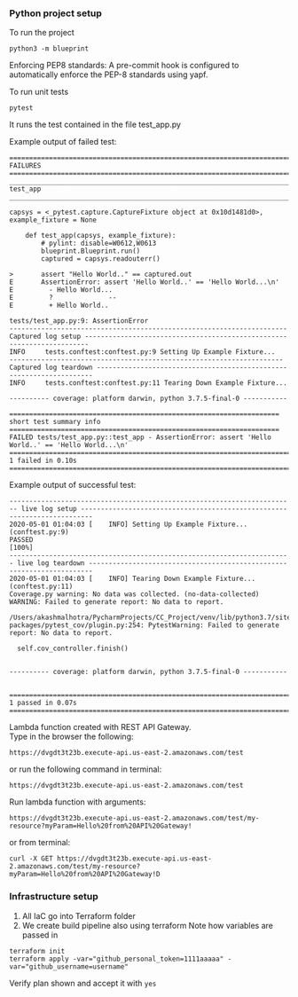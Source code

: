 ### Python project setup

To run the project
```
python3 -m blueprint
```
Enforcing PEP8 standards:
A pre-commit hook is configured to automatically enforce the PEP-8 standards using yapf. 

To run unit tests
```
pytest
```
It runs the test contained in the file test_app.py

Example output of failed test:
```
=========================================================================== FAILURES ============================================================================
___________________________________________________________________________ test_app ____________________________________________________________________________

capsys = <_pytest.capture.CaptureFixture object at 0x10d1481d0>, example_fixture = None

    def test_app(capsys, example_fixture):
        # pylint: disable=W0612,W0613
        blueprint.Blueprint.run()
        captured = capsys.readouterr()
    
>       assert "Hello World.." == captured.out
E       AssertionError: assert 'Hello World..' == 'Hello World...\n'
E         - Hello World...
E         ?              --
E         + Hello World..

tests/test_app.py:9: AssertionError
---------------------------------------------------------------------- Captured log setup -----------------------------------------------------------------------
INFO     tests.conftest:conftest.py:9 Setting Up Example Fixture...
--------------------------------------------------------------------- Captured log teardown ---------------------------------------------------------------------
INFO     tests.conftest:conftest.py:11 Tearing Down Example Fixture...

---------- coverage: platform darwin, python 3.7.5-final-0 -----------

==================================================================== short test summary info ====================================================================
FAILED tests/test_app.py::test_app - AssertionError: assert 'Hello World..' == 'Hello World...\n'
======================================================================= 1 failed in 0.10s =======================================================================
```
Example output of successful test:
```
------------------------------------------------------------------------ live log setup -------------------------------------------------------------------------
2020-05-01 01:04:03 [    INFO] Setting Up Example Fixture... (conftest.py:9)
PASSED                                                                                                                                                    [100%]
----------------------------------------------------------------------- live log teardown -----------------------------------------------------------------------
2020-05-01 01:04:03 [    INFO] Tearing Down Example Fixture... (conftest.py:11)
Coverage.py warning: No data was collected. (no-data-collected)
WARNING: Failed to generate report: No data to report.

/Users/akashmalhotra/PycharmProjects/CC_Project/venv/lib/python3.7/site-packages/pytest_cov/plugin.py:254: PytestWarning: Failed to generate report: No data to report.

  self.cov_controller.finish()


---------- coverage: platform darwin, python 3.7.5-final-0 -----------


======================================================================= 1 passed in 0.07s =======================================================================
```
Lambda function created with REST API Gateway.
<br>
Type in the browser the following:
```
https://dvgdt3t23b.execute-api.us-east-2.amazonaws.com/test
```
or run the following command in terminal:
```
https://dvgdt3t23b.execute-api.us-east-2.amazonaws.com/test
```
Run lambda function with arguments:
```
https://dvgdt3t23b.execute-api.us-east-2.amazonaws.com/test/my-resource?myParam=Hello%20from%20API%20Gateway!
```
or from terminal:
```
curl -X GET https://dvgdt3t23b.execute-api.us-east-2.amazonaws.com/test/my-resource?myParam=Hello%20from%20API%20Gateway!D

```

### Infrastructure setup
1. All IaC go into Terraform folder
2. We create build pipeline also using terraform
Note how variables are passed in
```shell script
terraform init
terraform apply -var="github_personal_token=1111aaaaa" -var="github_username=username"
```
Verify plan shown and accept it with `yes`